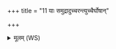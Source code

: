+++
title = "11 याः समुद्रादुच्चरन्त्युच्चैर्घोषान्"

+++
<details><summary>मूलम् (WS)</summary>

याः समुद्रादुच्चरन्त्युच्चैर्घोषान् करिक्रतीः ।  
तासां श्वन्वतीनामिन्द्रो अपि कृतच्छिरः ॥ १३ ॥
</details>
